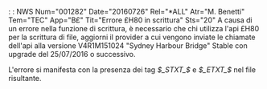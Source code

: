  :  : NWS Num="001282" Date="20160726" Rel="*ALL" Atr="M. Benetti" Tem="TEC" App="B£" Tit="Errore £H80 in scrittura" Sts="20"
A causa di un errore nella funzione di scrittura, è necessario che chi utilizza l'api £H80 per la scrittura di file,
aggiorni il provider a cui vengono inviate le chiamate dell'api alla versione V4R1M151024 "Sydney Harbour Bridge" Stable con upgrade del 25/07/2016 o successivo.

L'errore si manifesta con la presenza dei tag _$_STXT_$_  e _$_ETXT_$_ nel file risultante.

